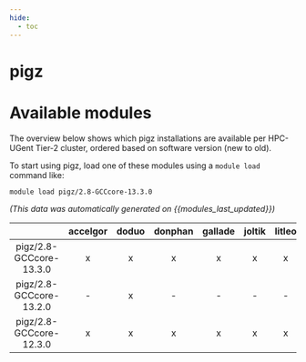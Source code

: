 ```yaml
---
hide:
  - toc
---
```


pigz
====

# Available modules


The overview below shows which pigz installations are available per HPC-UGent Tier-2 cluster, ordered based on software version (new to old).

To start using pigz, load one of these modules using a `module load` command like:

```shell
module load pigz/2.8-GCCcore-13.3.0
```

*(This data was automatically generated on {{modules_last_updated}})*  

| |accelgor|doduo|donphan|gallade|joltik|litleo|shinx|
| :---: | :---: | :---: | :---: | :---: | :---: | :---: | :---: |
|pigz/2.8-GCCcore-13.3.0|x|x|x|x|x|x|x|
|pigz/2.8-GCCcore-13.2.0|-|x|-|-|-|-|-|
|pigz/2.8-GCCcore-12.3.0|x|x|x|x|x|x|x|
